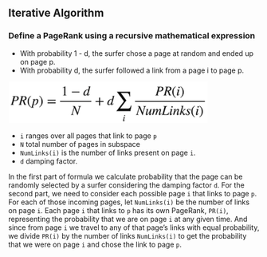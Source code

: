 ## Iterative Algorithm

### Define a PageRank using a recursive mathematical expression

- With probability 1 - d, the surfer chose a page at random and ended up on page p.
- With probability d, the surfer followed a link from a page i to page p.

<img src="../assets/pagerank-iterative-algorithm.png" width="400"/>

- `i` ranges over all pages that link to page `p`
- `N` total number of pages in subspace
- `NumLinks(i)` is the number of links present on page `i`.
- `d` damping factor.


In the first part of formula we calculate probability that the page can be randomly selected by a surfer considering the damping factor `d`. 
For the second part, we need to consider each possible page `i` that links to page `p`. For each of those incoming pages, let `NumLinks(i)` be the number of links on page `i`. Each page `i` that links to `p` has its own PageRank, `PR(i)`, representing the probability that we are on page `i` at any given time. And since from page `i` we travel to any of that page’s links with equal probability, we divide `PR(i)` by the number of links `NumLinks(i)` to get the probability that we were on page `i` and chose the link to page `p`.

